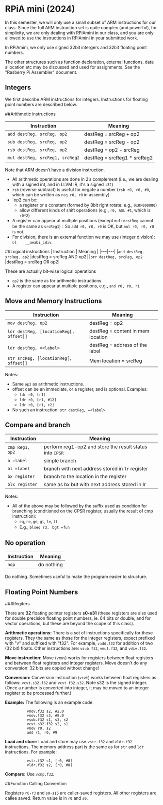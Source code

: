 # RPiA mini (2024)

In this semester, we will only use a small subset of ARM instructions for our class. Since the full ARM instruction set is quite complex (and powerful), for simplicity, we are only dealing with RPiAmini in our class, and you are only allowed to use the instructions in RPiAmini in your submitted work.

In RPiAmini, we only use signed 32bit intergers and 32bit floating point numbers.

The other structures such as function declaration, external functions, data allocation etc may be discussed and used for assignments. See the "Rasberry Pi Assembler" document.

## Integers

We first describe ARM instructions for integers. Instructions for floating point numbers are described below.

##Arithmetic instructions


|  Instruction |   Meaning | 
|---|---|
|`add destReg, srcReg, op2` | destReg = srcReg + op2 |
|`sub destReg, srcReg, op2` | destReg = srcReg - op2 |
|`rsb destReg, srcReg, op2` | destReg = op2 - srcReg |
|`mul destReg, srcReg1, srcReg2` | destReg = srcReg1 * srcReg2 |

Note that ARM doesn’t have a division instruction.

* All arithmetic operations are done in 2’s complement (i.e., we are dealing with a signed int, and in LLVM IR, it's a signed `i32`)
* `rsb` (reverse subtract) is useful for negate a number (`rsb r0, r0, #0`, which can be written as `neg r0, r0` in assembly)
* `op2 can be:
	* a register or a <imm8m> constant (formed by 8bit right rotate: e.g., `0x0F000000`) 
	* allow different kinds of shift operations (e.g., `r0, ASL #1`, which is `r0*2`)
* A register can appear at multiple positions (except `mul`: `destReg` cannot be the same as `srcReg1`)：So `add r0, r0, r0` is OK, but `mul r0, r0, r0` is not.
* For division, there is an external function we may use (integer division): `bl    __aeabi_idiv`.

##Logical instructions
|  Instruction |   Meaning | 
|---|---|
|`and destReg, srcReg, op2` |destReg = srcReg AND op2|
|`orr destReg, srcReg, op2` |destReg = srcReg OR op2|

These are actually bit-wise logical operations

* `op2` is the same as for arithmetic instructions
* A register can appear at multiple positions, e.g., `and r0, r0, r1`

## Move and Memory Instructions
|  Instruction |   Meaning | 
|---|---|
| `mov destReg, op2` | destReg = op2 |
| `ldr destReg, [locationReg[, offset]]` |  destReg = content in mem location |
|`ldr destReg, =<label>` | destReg = address of the label |
|`str srcReg, [locationReg[, offset]]` | Mem location = srcReg |

Notes:

* Same `op2` as arithmetic instructions.
* offset can be an immediate, or a register, and is optional. Examples:
	* `ldr r0, [r1]`
	* `ldr r0, [r1, #12]`
	* `ldr r0, [r1, r2]`
* No such an instruction: `str destReg, =<label>`

## Compare and branch

|  Instruction |   Meaning | 
|---|---|
| `cmp Reg1, op2`| perform reg1-op2 and store the result status into `CPSR` |
| `b =label` | simple branch |
| `bl =label` | branch with next address stored in `lr` register |
| `bx register` | branch to the location in the register |
| `blx register` |  same as bx but with next address stored in lr |

Notes:

* All of the above may be followed by the suffix used as condition for branching (conditioned on the CPSR register, usually the result of cmp instruction):
	* `eq`, `ne`, `ge`, `gt`, `le`, `lt`
	* E.g., `blxeq r3`， `bgt =fun`

## No operation

|  Instruction |   Meaning | 
|---|---|
| `nop` | do nothing |

Do nothing. Sometimes useful to make the program easier to structure.

## Floating Point Numbers

###Regiters

There are **32** floating pointer registers **s0-s31** (these registers are also used for double precision floating point numbers, ie. 64 bits or double, and for vector operations, but these are beyond the scope of this class).

**Arithmetic operations:** There is a set of instructions specifically for these registers. They the same as those for the integer registers, expect prefixed with "v" and suffixed with "f32". For example, `vadd.f32` for addition of two (32 bit) floats. Other instructions are: `vsub.f32`, `vmul.f32`, and `vdiv.f32`. 

**Move instruction:** Move (`vmov`) works for registers between float registers and between float registers and integer registers. Move doesn't do any conversion: 32 bits are copied without change!

**Conversion:** Conversion instruction (`vcvt`) works between float registers as follows: `vcvt.s32.f32` and `vcvt f32.s32`. Note s32 is the signed integer. (Once a number is converted into integer, it may be moved to an integer register to be processed further.)

**Example:** The following is an example code:

```
          vmov.f32 s2, #2.0
          vmov.f32 s3, #8.0
          vsub.f32 s1, s3, s2
          vcvt.s32.f32 s2, s1
          vmov r0, s2
          add r1, r0, #9
```

**Load and store:** Load and store may use `vstr.f32` and `vldr.f32` instructions. The memory address part is the same as for `str` and `ldr` instructions. For example:

```
          vstr.f32 s1, [r0, #8]
          vldr.f32 s2, [r0, #8]
```

**Compare:** Use `vcmp.f32`.

##Function Calling Convention

Registers `r0-r3` and `s0-s15` are caller-saved registers. All other registers are callee saved. Return value is in `r0` and `s0`. 


